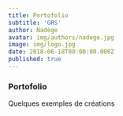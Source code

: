 ```yaml
---
title: Portofolio
subtitle: 'GRS'
author: Nadège
avatar: img/authors/nadege.jpg
image: img/logo.jpg
date: 2018-06-18T00:00:00.000Z
published: true
---
```


### Portofolio

Quelques exemples de créations

[](img/atelier/a.jpg)

[](img/atelier/b.jpg)

[](img/competition/a.jpg)

[](img/atelier/c.jpg)

[](img/competition/b.jpg)

[](img/atelier/d.jpg)

[](img/atelier/e.jpg)

[](img/competition/c.jpg)
